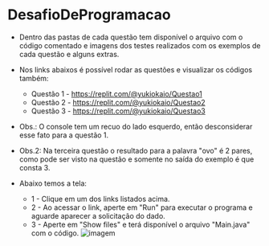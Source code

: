 # DesafioDeProgramacao

* Dentro das pastas de cada questão tem disponível o arquivo com o código comentado e imagens dos testes realizados com os exemplos de cada questão e alguns extras.

* Nos links abaixos é possível rodar as questões e visualizar os códigos também:
  * Questão 1 - https://replit.com/@yukiokaio/Questao1 
  * Questão 2 - https://replit.com/@yukiokaio/Questao2
  * Questão 3 - https://replit.com/@yukiokaio/Questao3
  
* Obs.: O console tem um recuo do lado esquerdo, então desconsiderar esse fato para a questão 1.
* Obs.2: Na terceira questão o resultado para a palavra "ovo" é 2 pares, como pode ser visto na questão e somente no saída do exemplo é que consta 3. 

* Abaixo temos a tela: 
  * 1 - Clique em um dos links listados acima.
  * 2 - Ao acessar o link, aperte em "Run" para executar o programa e aguarde aparecer a solicitação do dado.
  * 3 - Aperte em "Show files" e terá disponível o arquivo "Main.java" com o código.
![imagem](https://user-images.githubusercontent.com/34402495/154120609-d54c13fc-afc8-40d5-8862-62e4f15efd55.png)
